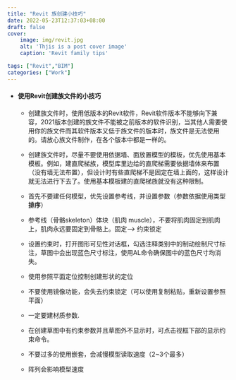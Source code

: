 ```yaml
---
title: "Revit 族创建小技巧"
date: 2022-05-23T12:37:03+08:00
draft: false
cover:
    image: img/revit.jpg
    alt: 'Thjis is a post cover image'
    caption: 'Revit family tips'

tags: ["Revit","BIM"]
categories: ["Work"]
---
```


- #### 使用Revit创建族文件的小技巧

  - 创建族文件时，使用低版本的Revit软件，Revit软件版本不能够向下兼容，2021版本创建的族文件不能被之前版本的软件识别，当其他人需要使用你的族文件而其软件版本又低于族文件的版本时，族文件是无法使用的。请放心族文件制作，在各个版本中都是一样的。

  - 创建族文件时，尽量不要使用依据墙、面放置模型的模板，优先使用基本模板。例如，建直爬梯族，模型库里边给的直爬梯需要依据墙体来布置（没有墙无法布置），但设计时有些直爬梯不是固定在墙上面的，这样设计就无法进行下去了。使用基本模板建的直爬梯族就没有这种限制。

  - 首先不要建任何模型，优先设置参考线，并设置参数（参数依据使用类型 **排序**）

  - 参考线（骨骼skeleton）体块（肌肉 muscle），不要将肌肉固定到肌肉上，肌肉永远要固定到骨骼上。固定--> 约束锁定
  
  - 设置约束时，打开图形可见性对话框，勾选注释类别中的制动绘制尺寸标注，草图中会出现蓝色尺寸标注，使用AL命令确保图中的蓝色尺寸均消失。
  
  - 使用参照平面定位控制创建形状的定位
  
  - 不要使用镜像功能，会失去约束锁定（可以使用复制粘贴，重新设置参照平面）
  
  - 一定要建材质参数.
  
  - 在创建草图中有约束参数并且草图外不显示时，可点击视框下部的显示约束命令。
  
  - 不要过多的使用嵌套，会减慢模型读取速度（2~3个最多）
  
  - 阵列会影响模型速度

